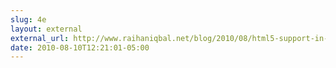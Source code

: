 ```yaml
---
slug: 4e
layout: external
external_url: http://www.raihaniqbal.net/blog/2010/08/html5-support-in-visual-studio-2010/
date: 2010-08-10T12:21:01-05:00
---
```

